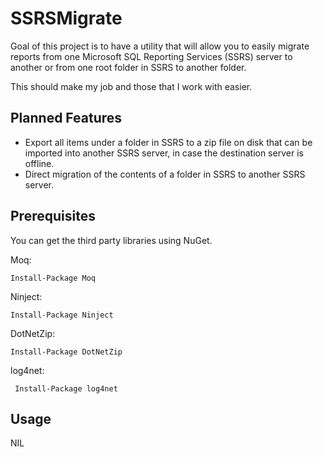 SSRSMigrate
========

Goal of this project is to have a utility that will allow you to easily migrate reports from one Microsoft SQL Reporting Services (SSRS) server to another or from one root folder in SSRS to another folder.

This should make my job and those that I work with easier.

Planned Features
-----

* Export all items under a folder in SSRS to a zip file on disk that can be imported into another SSRS server, in case the destination server is offline.
* Direct migration of the contents of a folder in SSRS to another SSRS server.


Prerequisites
-----

You can get the third party libraries using NuGet.

Moq:
```
Install-Package Moq 
```

Ninject:
```
Install-Package Ninject 
```

DotNetZip:
```
Install-Package DotNetZip 
```

log4net:
```
 Install-Package log4net 
```

Usage
-----

NIL
